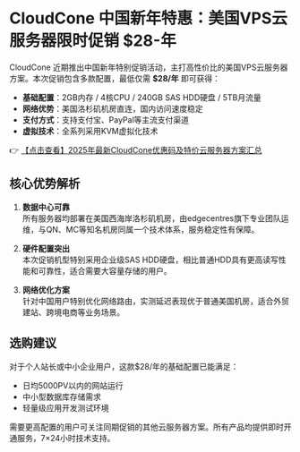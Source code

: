 # CloudCone 中国新年特惠：美国VPS云服务器限时促销 $28-年

CloudCone 近期推出中国新年特别促销活动，主打高性价比的美国VPS云服务器方案。本次促销包含多款配置，最低仅需 **$28/年** 即可获得：

- **基础配置**：2GB内存 / 4核CPU / 240GB SAS HDD硬盘 / 5TB月流量
- **网络优势**：美国洛杉矶机房直连，国内访问速度稳定
- **支付方式**：支持支付宝、PayPal等主流支付渠道
- **虚拟技术**：全系列采用KVM虚拟化技术

👉 [【点击查看】2025年最新CloudCone优惠码及特价云服务器方案汇总](https://bit.ly/Cloudcone)

## 核心优势解析

1. **数据中心可靠**  
   所有服务器均部署在美国西海岸洛杉矶机房，由edgecentres旗下专业团队运维，与QN、MC等知名机房同属一个技术体系，服务稳定性有保障。

2. **硬件配置突出**  
   本次促销机型特别采用企业级SAS HDD硬盘，相比普通HDD具有更高读写性能和可靠性，适合需要大容量存储的用户。

3. **网络优化方案**  
   针对中国用户特别优化网络路由，实测延迟表现优于普通美国机房，适合外贸建站、跨境电商等业务场景。

## 选购建议

对于个人站长或中小企业用户，这款$28/年的基础配置已能满足：
- 日均5000PV以内的网站运行
- 中小型数据库存储需求
- 轻量级应用开发测试环境

需要更高配置的用户可关注同期促销的其他云服务器方案。所有产品均提供即时开通服务，7×24小时技术支持。